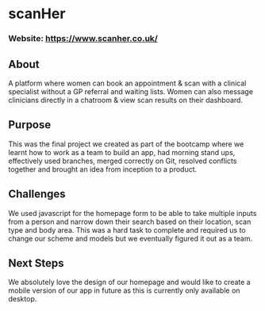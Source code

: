 # scanHer
### Website: https://www.scanher.co.uk/

## About
A platform where women can book an appointment & scan with a clinical specialist without a GP referral and waiting lists. Women can also message clinicians directly in a chatroom & view scan results on their dashboard.

## Purpose
This was the final project we created as part of the bootcamp where we learnt how to work as a team to build an app, had morning stand ups, effectively used branches, merged correctly on Git, resolved conflicts together and brought an idea from inception to a product.

## Challenges
We used javascript for the homepage form to be able to take multiple inputs from a person and narrow down their search based on their location, scan type and body area. This was a hard task to complete and required us to change our scheme and models but we eventually figured it out as a team.

## Next Steps
We absolutely love the design of our homepage and would like to create a mobile version of our app in future as this is currently only available on desktop.
